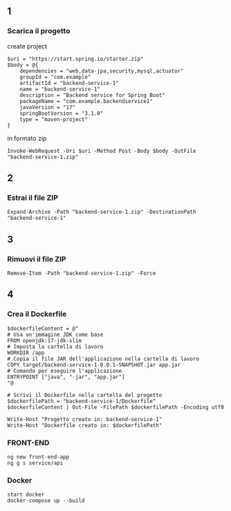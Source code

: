 ## 1 ##################################################################################
### Scarica il progetto
create project
```plaintext
$uri = "https://start.spring.io/starter.zip"
$body = @{
    dependencies = "web,data-jpa,security,mysql,actuator"
    groupId = "com.example"
    artifactId = "backend-service-1"
    name = "backend-service-1"
    description = "Backend service for Spring Boot"
    packageName = "com.example.backendservice1"
    javaVersion = "17"
    springBootVersion = "3.1.0"
    type = "maven-project"
}
```
in formato zip
```plaintext
Invoke-WebRequest -Uri $uri -Method Post -Body $body -OutFile "backend-service-1.zip"
```
## 2 ##################################################################################
### Estrai il file ZIP
```plaintext
Expand-Archive -Path "backend-service-1.zip" -DestinationPath "backend-service-1"
```
## 3 ##################################################################################
### Rimuovi il file ZIP
```plaintext
Remove-Item -Path "backend-service-1.zip" -Force
```
## 4 ##################################################################################
### Crea il Dockerfile
```plaintext
$dockerfileContent = @"
# Usa un'immagine JDK come base
FROM openjdk:17-jdk-slim
# Imposta la cartella di lavoro
WORKDIR /app
# Copia il file JAR dell'applicazione nella cartella di lavoro
COPY target/backend-service-1-0.0.1-SNAPSHOT.jar app.jar
# Comando per eseguire l'applicazione
ENTRYPOINT ["java", "-jar", "app.jar"]
"@

# Scrivi il Dockerfile nella cartella del progetto
$dockerfilePath = "backend-service-1/Dockerfile"
$dockerfileContent | Out-File -FilePath $dockerfilePath -Encoding utf8

Write-Host "Progetto creato in: backend-service-1"
Write-Host "Dockerfile creato in: $dockerfilePath"
```
### FRONT-END
```plaintext
ng new front-end-app
ng g s service/api
```
### Docker
```plaintext
start docker 
docker-compose up --build 
```
